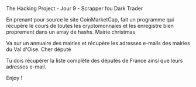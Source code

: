 The Hacking Project - Jour 9 - Scrapper fou
Dark Trader

En prenant pour source le site CoinMarketCap, fait un programme qui récupère le cours de toutes les cryptomonnaies et les enregistre bien proprement dans un array de hashs.
Mairie christmas

Va sur un annuaire des mairies et récupère les adresses e-mails des mairies du Val d'Oise.
Cher député

Tu dois récupérer la liste complète des députés de France ainsi que leurs adresses e-mail.

Enjoy !

